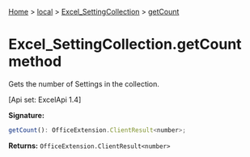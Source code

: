[Home](./index) &gt; [local](local.md) &gt; [Excel\_SettingCollection](local.excel_settingcollection.md) &gt; [getCount](local.excel_settingcollection.getcount.md)

# Excel\_SettingCollection.getCount method

Gets the number of Settings in the collection. 

 \[Api set: ExcelApi 1.4\]

**Signature:**
```javascript
getCount(): OfficeExtension.ClientResult<number>;
```
**Returns:** `OfficeExtension.ClientResult<number>`

